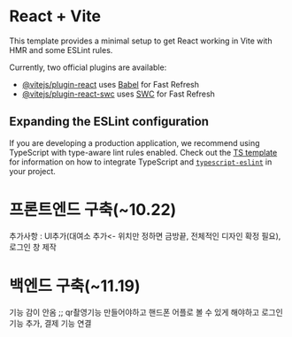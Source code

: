 # React + Vite

This template provides a minimal setup to get React working in Vite with HMR and some ESLint rules.

Currently, two official plugins are available:

- [@vitejs/plugin-react](https://github.com/vitejs/vite-plugin-react/blob/main/packages/plugin-react) uses [Babel](https://babeljs.io/) for Fast Refresh
- [@vitejs/plugin-react-swc](https://github.com/vitejs/vite-plugin-react/blob/main/packages/plugin-react-swc) uses [SWC](https://swc.rs/) for Fast Refresh

## Expanding the ESLint configuration

If you are developing a production application, we recommend using TypeScript with type-aware lint rules enabled. Check out the [TS template](https://github.com/vitejs/vite/tree/main/packages/create-vite/template-react-ts) for information on how to integrate TypeScript and [`typescript-eslint`](https://typescript-eslint.io) in your project.


# 프론트엔드 구축(~10.22)
  추가사항 : UI추가(대여소 추가<- 위치만 정하면 금방끝, 전체적인 디자인 확정 필요), 로그인 창 제작

# 백엔드 구축(~11.19)
  기능 감이 안옴 ;;
  qr촬영기능 만들어야하고 핸드폰 어플로 볼 수 있게 해야하고 로그인 기능 추가, 결제 기능 연결
